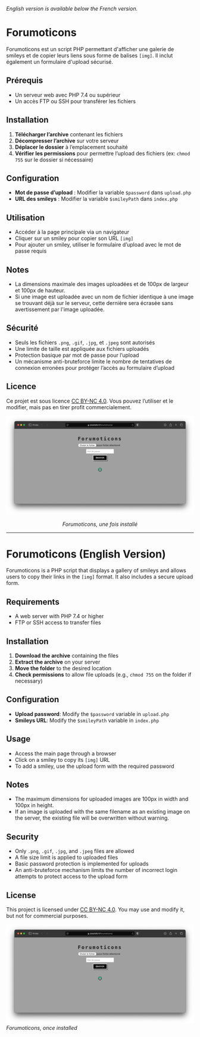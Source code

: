*English version is available below the French version.*

# Forumoticons

Forumoticons est un script PHP permettant d'afficher une galerie de smileys et de copier leurs liens sous forme de balises `[img]`. Il inclut également un formulaire d'upload sécurisé.

## Prérequis

- Un serveur web avec PHP 7.4 ou supérieur
- Un accès FTP ou SSH pour transférer les fichiers

## Installation

1. **Télécharger l’archive** contenant les fichiers
2. **Décompresser l’archive** sur votre serveur
3. **Déplacer le dossier** à l’emplacement souhaité
4. **Vérifier les permissions** pour permettre l’upload des fichiers (ex: `chmod 755` sur le dossier si nécessaire)

## Configuration

- **Mot de passe d’upload** : Modifier la variable `$password` dans `upload.php`
- **URL des smileys** : Modifier la variable `$smileyPath` dans `index.php`

## Utilisation

- Accéder à la page principale via un navigateur
- Cliquer sur un smiley pour copier son URL `[img]`
- Pour ajouter un smiley, utiliser le formulaire d’upload avec le mot de passe requis

## Notes

- La dimensions maximale des images uploadées et de 100px de largeur et 100px de hauteur.
- Si une image est uploadée avec un nom de fichier identique à une image se trouvant déjà sur le serveur, cette dernière sera écrasée sans avertissement par l'image uploadée.

## Sécurité

- Seuls les fichiers `.png`, `.gif`, `.jpg`, et `.jpeg` sont autorisés
- Une limite de taille est appliquée aux fichiers uploadés
- Protection basique par mot de passe pour l’upload
- Un mécanisme anti-bruteforce limite le nombre de tentatives de connexion erronées pour protéger l’accès au formulaire d’upload

## Licence

Ce projet est sous licence [CC BY-NC 4.0](https://creativecommons.org/licenses/by-nc/4.0/). Vous pouvez l’utiliser et le modifier, mais pas en tirer profit commercialement.

<div align="center">
    <img src="https://raw.githubusercontent.com/orkoweb/forumoticons/refs/heads/main/forumoticons.png" alt="Forumoticons">
    <p><em>Forumoticons, une fois installé</em>
</div>

---

# Forumoticons (English Version)

Forumoticons is a PHP script that displays a gallery of smileys and allows users to copy their links in the `[img]` format. It also includes a secure upload form.

## Requirements

- A web server with PHP 7.4 or higher
- FTP or SSH access to transfer files

## Installation

1. **Download the archive** containing the files
2. **Extract the archive** on your server
3. **Move the folder** to the desired location
4. **Check permissions** to allow file uploads (e.g., `chmod 755` on the folder if necessary)

## Configuration

- **Upload password**: Modify the `$password` variable in `upload.php`
- **Smileys URL**: Modify the `$smileyPath` variable in `index.php`

## Usage

- Access the main page through a browser
- Click on a smiley to copy its `[img]` URL
- To add a smiley, use the upload form with the required password

## Notes

- The maximum dimensions for uploaded images are 100px in width and 100px in height.
- If an image is uploaded with the same filename as an existing image on the server, the existing file will be overwritten without warning.


## Security

- Only `.png`, `.gif`, `.jpg`, and `.jpeg` files are allowed
- A file size limit is applied to uploaded files
- Basic password protection is implemented for uploads
- An anti-bruteforce mechanism limits the number of incorrect login attempts to protect access to the upload form

## License

This project is licensed under [CC BY-NC 4.0](https://creativecommons.org/licenses/by-nc/4.0/). You may use and modify it, but not for commercial purposes.

![Forumoticons](https://raw.githubusercontent.com/orkoweb/forumoticons/refs/heads/main/forumoticons.png)
*Forumoticons, once installed*
